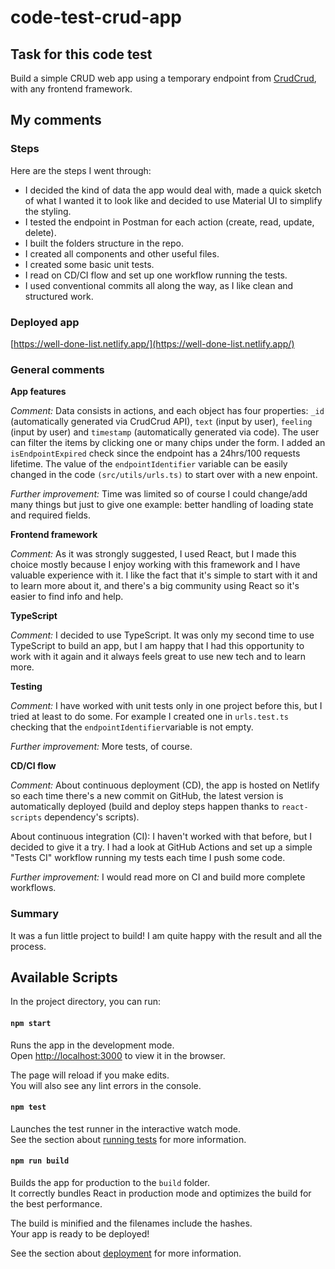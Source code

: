 # code-test-crud-app

## Task for this code test
Build a simple CRUD web app using a temporary endpoint from [CrudCrud](https://crudcrud.com/), with any frontend framework.

## My comments

### Steps

Here are the steps I went through:

* I decided the kind of data the app would deal with, made a quick sketch of what I wanted it to look like and decided to use Material UI to simplify the styling.
* I tested the endpoint in Postman for each action (create, read, update, delete).
* I built the folders structure in the repo.
* I created all components and other useful files.
* I created some basic unit tests.
* I read on CD/CI flow and set up one workflow running the tests.
* I used conventional commits all along the way, as I like clean and structured work.


### Deployed app
[https://well-done-list.netlify.app/](https://well-done-list.netlify.app/)


### General comments

**App features**

*Comment:* Data consists in actions, and each object has four properties: `_id` (automatically generated via CrudCrud API), `text` (input by user), `feeling` (input by user) and `timestamp` (automatically generated via code). The user can filter the items by clicking one or many chips under the form. I added an `isEndpointExpired` check since the endpoint has a 24hrs/100 requests lifetime. The value of the `endpointIdentifier` variable can be easily changed in the code `(src/utils/urls.ts)` to start over with a new enpoint.

*Further improvement:* Time was limited so of course I could change/add many things but just to give one example: better handling of loading state and required fields.


**Frontend framework**

*Comment:* As it was strongly suggested, I used React, but I made this choice mostly because I enjoy working with this framework and I have valuable experience with it. I like the fact that it's simple to start with it and to learn more about it, and there's a big community using React so it's easier to find info and help.


**TypeScript**

*Comment:* I decided to use TypeScript. It was only my second time to use TypeScript to build an app, but I am happy that I had this opportunity to work with it again and it always feels great to use new tech and to learn more.


**Testing**

*Comment:* I have worked with unit tests only in one project before this, but I tried at least to do some. For example I created one in `urls.test.ts` checking that the `endpointIdentifier`variable is not empty.

*Further improvement:* More tests, of course.


**CD/CI flow**

*Comment:* About continuous deployment (CD), the app is hosted on Netlify so each time there's a new commit on GitHub, the latest version is automatically deployed (build and deploy steps happen thanks to `react-scripts` dependency's scripts).

About continuous integration (CI): I haven't worked with that before, but I decided to give it a try. I had a look at GitHub Actions and set up a simple "Tests CI" workflow running my tests each time I push some code.

*Further improvement:* I would read more on CI and build more complete workflows.


### Summary

It was a fun little project to build! I am quite happy with the result and all the process.


## Available Scripts

In the project directory, you can run:

#### `npm start`

Runs the app in the development mode.\
Open [http://localhost:3000](http://localhost:3000) to view it in the browser.

The page will reload if you make edits.\
You will also see any lint errors in the console.

#### `npm test`

Launches the test runner in the interactive watch mode.\
See the section about [running tests](https://facebook.github.io/create-react-app/docs/running-tests) for more information.

#### `npm run build`

Builds the app for production to the `build` folder.\
It correctly bundles React in production mode and optimizes the build for the best performance.

The build is minified and the filenames include the hashes.\
Your app is ready to be deployed!

See the section about [deployment](https://facebook.github.io/create-react-app/docs/deployment) for more information.
